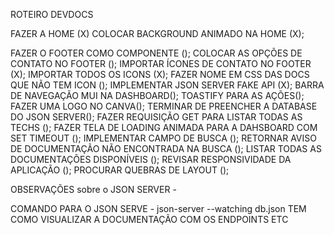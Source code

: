 ROTEIRO DEVDOCS

FAZER A HOME (X)
COLOCAR BACKGROUND ANIMADO NA HOME (X);
<!-- COLOCAR BACKGROUND ANIMADO NA DASHBOARD () -->
FAZER O FOOTER COMO COMPONENTE ();
COLOCAR AS OPÇÕES DE CONTATO NO FOOTER ();
IMPORTAR ÍCONES DE CONTATO NO FOOTER (X);
IMPORTAR TODOS OS ICONS (X);
FAZER NOME EM CSS DAS DOCS QUE NÃO TEM ICON ();
IMPLEMENTAR JSON SERVER FAKE API (X);
BARRA DE NAVEGAÇÃO MUI NA DASHBOARD();
TOASTIFY PARA AS AÇÕES();
FAZER UMA LOGO NO CANVA();
TERMINAR DE PREENCHER A DATABASE DO JSON SERVER();
FAZER REQUISIÇÃO GET PARA LISTAR TODAS AS TECHS ();
FAZER TELA DE LOADING ANIMADA PARA A DAHSBOARD COM SET TIMEOUT ();
IMPLEMENTAR CAMPO DE BUSCA ();
RETORNAR AVISO DE DOCUMENTAÇÃO NÃO ENCONTRADA NA BUSCA ();
LISTAR TODAS AS DOCUMENTAÇÕES DISPONÍVEIS ();
REVISAR RESPONSIVIDADE DA APLICAÇÃO ();
PROCURAR QUEBRAS DE LAYOUT ();


OBSERVAÇÕES sobre o JSON SERVER - 

COMANDO PARA O JSON SERVE - json-server --watching db.json
TEM COMO VISUALIZAR A DOCUMENTAÇÃO COM OS ENDPOINTS ETC